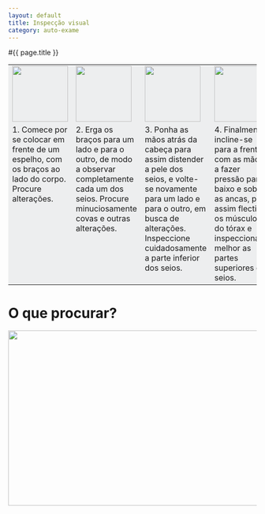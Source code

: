 ```yaml
---
layout: default
title: Inspecção visual
category: auto-exame
---
```


#{{ page.title }}

<table border="0" cellspacing="5" cellpadding="10">
<tbody>
<tr>
<td valign="top" bgcolor="#edeeef"><img class="alignnone size-full wp-image-74" title="inspecao-visual_1" src="http://www.cancrodamama.com/wp-content/uploads/2011/06/inspecao-visual_1.jpg" alt="" width="113" height="113" /></td>
<td valign="top" bgcolor="#edeeef"><img class="alignnone size-full wp-image-75" title="inspecao-visual_2" src="http://www.cancrodamama.com/wp-content/uploads/2011/06/inspecao-visual_2.jpg" alt="" width="113" height="113" /></td>
<td valign="top" bgcolor="#edeeef"><img class="alignnone size-full wp-image-76" title="inspecao-visual_3" src="http://www.cancrodamama.com/wp-content/uploads/2011/06/inspecao-visual_3.jpg" alt="" width="113" height="113" /></td>
<td valign="top" bgcolor="#edeeef"><img class="alignnone size-full wp-image-77" title="inspecao-visual_4" src="http://www.cancrodamama.com/wp-content/uploads/2011/06/inspecao-visual_4.jpg" alt="" width="113" height="113" /></td>
</tr>
<tr>
<td valign="top" bgcolor="#edeeef">1.  Comece por se colocar em frente de um espelho, com os braços ao lado do  corpo. Procure alterações.</td>
<td valign="top" bgcolor="#edeeef">2. Erga  os braços para um lado e para o outro, de modo a observar completamente cada  um dos seios. Procure minuciosamente covas e outras alterações.</td>
<td valign="top" bgcolor="#edeeef">3. Ponha  as mãos atrás da cabeça para assim distender a pele dos seios, e volte-se  novamente para um lado e para o outro, em busca de alterações. Inspeccione  cuidadosamente a parte inferior dos seios.</td>
<td valign="top" bgcolor="#edeeef">4. FinaImente,  incline-se para a frente com as mãos a fazer pressão para baixo e sobre as  ancas, para assim flectir os músculos do tórax e inspeccionar melhor as  partes superiores dos seios.</td>
</tr>
</tbody>
</table>
<h1>O que procurar?</h1>
<img src="http://www.cancrodamama.com/wp-content/uploads/2011/06/o-que-procurar.jpg" alt="" title="o-que-procurar" width="558" height="355" class="alignnone size-full wp-image-70" />
